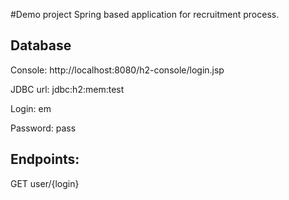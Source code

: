 #Demo project
Spring based application for recruitment process.

## Database
Console: http://localhost:8080/h2-console/login.jsp

JDBC url: jdbc:h2:mem:test

Login: em

Password: pass

## Endpoints:
GET user/{login}

